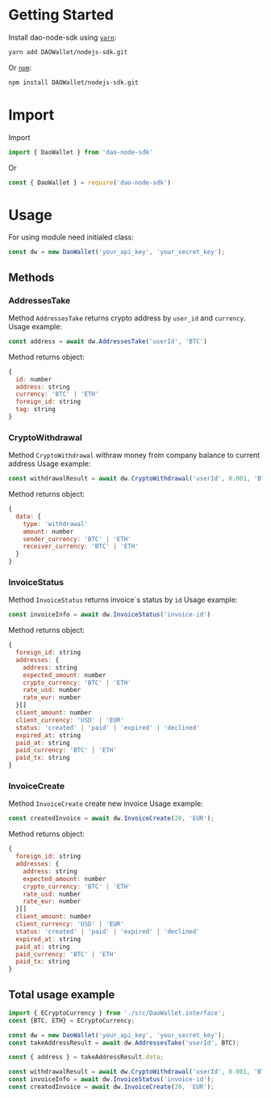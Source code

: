 # Getting Started
Install dao-node-sdk using [`yarn`](https://yarnpkg.com/en/package/jest):
```bash
yarn add DAOWallet/nodejs-sdk.git
```

Or [`npm`](https://www.npmjs.com/):

```bash
npm install DAOWallet/nodejs-sdk.git
```

# Import
Import
```javascript
import { DaoWallet } from 'dao-node-sdk'
```
Or
```javascript
const { DaoWallet } = require('dao-node-sdk')
```

# Usage
For using module need initialed class:
```javascript
const dw = new DaoWallet('your_api_key', 'your_secret_key');
```

## Methods
### AddressesTake
Method `AddressesTake` returns crypto address by `user_id` and `currency`.
Usage example:
```javascript
const address = await dw.AddressesTake('userId', 'BTC')
```
Method returns object:
```javascript
{
  id: number
  address: string
  currency: 'BTC' | 'ETH'
  foreign_id: string
  tag: string
}
```

### CryptoWithdrawal
Method `CryptoWithdrawal` withraw money from company balance to current address
Usage example:
```javascript
const withdrawalResult = await dw.CryptoWithdrawal('userId', 0.001, 'BTC', 'user_address')
```
Method returns object:
```javascript
{
  data: {
    type: 'withdrawal'
    amount: number
    sender_currency: 'BTC' | 'ETH'
    receiver_currency: 'BTC' | 'ETH'
  }
}
```

### InvoiceStatus
Method `InvoiceStatus` returns invoice\`s status by `id`
Usage example:
```javascript
const invoiceInfo = await dw.InvoiceStatus('invoice-id')
```
Method returns object:
```javascript
{
  foreign_id: string
  addresses: {
    address: string
    expected_amount: number
    crypto_currency: 'BTC' | 'ETH'
    rate_usd: number
    rate_eur: number
  }[]
  client_amount: number
  client_currency: 'USD' | 'EUR'
  status: 'created' | 'paid' | 'expired' | 'declined'
  expired_at: string
  paid_at: string
  paid_currency: 'BTC' | 'ETH'
  paid_tx: string
}
```

### InvoiceCreate
Method `InvoiceCreate` create new invoice
Usage example:
```javascript
const createdInvoice = await dw.InvoiceCreate(20, 'EUR');
```
Method returns object:
```javascript
{
  foreign_id: string
  addresses: {
    address: string
    expected_amount: number
    crypto_currency: 'BTC' | 'ETH'
    rate_usd: number
    rate_eur: number
  }[]
  client_amount: number
  client_currency: 'USD' | 'EUR'
  status: 'created' | 'paid' | 'expired' | 'declined'
  expired_at: string
  paid_at: string
  paid_currency: 'BTC' | 'ETH'
  paid_tx: string
}
```
 
## Total usage example
```javascript
import { ECryptoCurrency } from './src/DaoWallet.interface';
const {BTC, ETH} = ECryptoCurrency;

const dw = new DaoWallet('your_api_key', 'your_secret_key');
const takeAddressResult = await dw.AddressesTake('userId', BTC);

const { address } = takeAddressResult.data;

const withdrawalResult = await dw.CryptoWithdrawal('userId', 0.001, 'BTC', 'user_address');
const invoiceInfo = await dw.InvoiceStatus('invoice-id');
const createdInvoice = await dw.InvoiceCreate(20, 'EUR');
```
